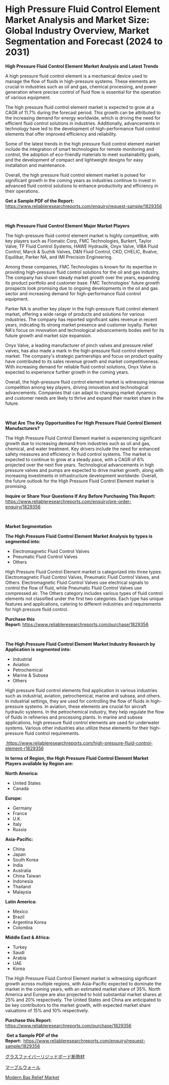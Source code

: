 <p><h1>High Pressure Fluid Control Element Market Analysis and Market Size: Global Industry Overview, Market Segmentation and Forecast (2024 to 2031)</h1></p><p><strong>High Pressure Fluid Control Element Market Analysis and Latest Trends</strong></p>
<p><p>A high pressure fluid control element is a mechanical device used to manage the flow of fluids in high-pressure systems. These elements are crucial in industries such as oil and gas, chemical processing, and power generation where precise control of fluid flow is essential for the operation of various equipment.</p><p>The high pressure fluid control element market is expected to grow at a CAGR of 11.7% during the forecast period. This growth can be attributed to the increasing demand for energy worldwide, which is driving the need for efficient fluid control solutions in industries. Additionally, advancements in technology have led to the development of high-performance fluid control elements that offer improved efficiency and reliability.</p><p>Some of the latest trends in the high pressure fluid control element market include the integration of smart technologies for remote monitoring and control, the adoption of eco-friendly materials to meet sustainability goals, and the development of compact and lightweight designs for easy installation and maintenance.</p><p>Overall, the high pressure fluid control element market is poised for significant growth in the coming years as industries continue to invest in advanced fluid control solutions to enhance productivity and efficiency in their operations.</p></p>
<p><strong>Get a Sample PDF of the Report:&nbsp;</strong> <a href="https://www.reliableresearchreports.com/enquiry/request-sample/1829356">https://www.reliableresearchreports.com/enquiry/request-sample/1829356</a></p>
<p>&nbsp;</p>
<p><strong>High Pressure Fluid Control Element Major Market Players</strong></p>
<p><p>The high-pressure fluid control element market is highly competitive, with key players such as Flomatic Corp, FMC Technologies, Burkert, Taylor Valve, TF Fluid Control Systems, HAWE Hydraulik, Onyx Valve, VIBA Fluid Control, Marck & Suzhik Valves, D&N Fluid Control, CKD, CHELIC, Bvalve, Equilibar, Parker NA, and IMI Precision Engineering. </p><p>Among these companies, FMC Technologies is known for its expertise in providing high-pressure fluid control solutions for the oil and gas industry. The company has shown steady market growth over the years, expanding its product portfolio and customer base. FMC Technologies' future growth prospects look promising due to ongoing developments in the oil and gas sector and increasing demand for high-performance fluid control equipment.</p><p>Parker NA is another key player in the high-pressure fluid control element market, offering a wide range of products and solutions for various industries. The company has reported significant sales revenue in recent years, indicating its strong market presence and customer loyalty. Parker NA's focus on innovation and technological advancements bodes well for its future growth and market size expansion.</p><p>Onyx Valve, a leading manufacturer of pinch valves and pressure relief valves, has also made a mark in the high-pressure fluid control element market. The company's strategic partnerships and focus on product quality have contributed to its sales revenue growth and market competitiveness. With increasing demand for reliable fluid control solutions, Onyx Valve is expected to experience further growth in the coming years.</p><p>Overall, the high-pressure fluid control element market is witnessing intense competition among key players, driving innovation and technological advancements. Companies that can adapt to changing market dynamics and customer needs are likely to thrive and expand their market share in the future.</p></p>
<p>&nbsp;</p>
<p><strong>What Are The Key Opportunities For High Pressure Fluid Control Element Manufacturers?</strong></p>
<p><p>The High Pressure Fluid Control Element market is experiencing significant growth due to increasing demand from industries such as oil and gas, chemical, and water treatment. Key drivers include the need for enhanced safety measures and efficiency in fluid control systems. The market is expected to continue to grow at a steady pace, with a CAGR of 6% projected over the next five years. Technological advancements in high pressure valves and pumps are expected to drive market growth, along with increasing investments in infrastructure development worldwide. Overall, the future outlook for the High Pressure Fluid Control Element market is promising.</p></p>
<p><strong>Inquire or Share Your Questions If Any Before Purchasing This Report:</strong> <a href="https://www.reliableresearchreports.com/enquiry/pre-order-enquiry/1829356">https://www.reliableresearchreports.com/enquiry/pre-order-enquiry/1829356</a></p>
<p>&nbsp;</p>
<p><strong>Market Segmentation</strong></p>
<p><strong>The High Pressure Fluid Control Element Market Analysis by types is segmented into:</strong></p>
<p><ul><li>Electromagnetic Fluid Control Valves</li><li>Pneumatic Fluid Control Valves</li><li>Others</li></ul></p>
<p><p>High Pressure Fluid Control Element market is categorized into three types: Electromagnetic Fluid Control Valves, Pneumatic Fluid Control Valves, and Others. Electromagnetic Fluid Control Valves use electrical signals to control the flow of fluid, while Pneumatic Fluid Control Valves use compressed air. The Others category includes various types of fluid control elements not classified under the first two categories. Each type has unique features and applications, catering to different industries and requirements for high pressure fluid control.</p></p>
<p><strong>Purchase this Report:&nbsp;</strong><a href="https://www.reliableresearchreports.com/purchase/1829356">https://www.reliableresearchreports.com/purchase/1829356</a></p>
<p>&nbsp;</p>
<p><strong>The High Pressure Fluid Control Element Market Industry Research by Application is segmented into:</strong></p>
<p><ul><li>Industrial</li><li>Aviation</li><li>Petrochemical</li><li>Marine & Subsea</li><li>Others</li></ul></p>
<p><p>High pressure fluid control elements find application in various industries such as industrial, aviation, petrochemical, marine and subsea, and others. In industrial settings, they are used for controlling the flow of fluids in high-pressure systems. In aviation, these elements are crucial for aircraft hydraulic systems. In the petrochemical industry, they help regulate the flow of fluids in refineries and processing plants. In marine and subsea applications, high pressure fluid control elements are used for underwater systems. Various other industries also utilize these elements for their high-pressure fluid control requirements.</p></p>
<p><a href="https://www.reliableresearchreports.com/high-pressure-fluid-control-element-r1829356">&nbsp;https://www.reliableresearchreports.com/high-pressure-fluid-control-element-r1829356</a></p>
<p><strong>In terms of Region, the High Pressure Fluid Control Element Market Players available by Region are:</strong></p>
<p>
    <p> <strong> North America: </strong>
        <ul>
            <li>United States</li>
            <li>Canada</li>
        </ul>
        </p> 
    <p> <strong> Europe: </strong>
        <ul>
            <li>Germany</li>
            <li>France</li>
            <li>U.K.</li>
            <li>Italy</li>
            <li>Russia</li>
        </ul>
        </p> 
    <p> <strong> Asia-Pacific: </strong>
        <ul>
            <li>China</li>
            <li>Japan</li>
            <li>South Korea</li>
            <li>India</li>
            <li>Australia</li>
            <li>China Taiwan</li>
            <li>Indonesia</li>
            <li>Thailand</li>
            <li>Malaysia</li>
        </ul>
        </p> 
    <p> <strong> Latin America: </strong>
        <ul>
            <li>Mexico</li>
            <li>Brazil</li>
            <li>Argentina Korea</li>
            <li>Colombia</li>
        </ul>
        </p> 
    <p> <strong> Middle East & Africa: </strong>
        <ul>
            <li>Turkey</li>
            <li>Saudi</li>
            <li>Arabia</li>
            <li>UAE</li>
            <li>Korea</li>
        </ul>
    </p>
    </p>
<p><p>The High Pressure Fluid Control Element market is witnessing significant growth across multiple regions, with Asia-Pacific expected to dominate the market in the coming years, with an estimated market share of 35%. North America and Europe are also projected to hold substantial market shares at 25% and 20% respectively. The United States and China are anticipated to be key contributors to the market growth, with expected market share valuations of 15% and 10% respectively.</p></p>
<p><strong>Purchase this Report: </strong><a href="https://www.reliableresearchreports.com/purchase/1829356">https://www.reliableresearchreports.com/purchase/1829356</a></p>
<p>&nbsp;<strong>Get a Sample PDF of the Report:&nbsp;&nbsp;</strong><a href="https://www.reliableresearchreports.com/enquiry/request-sample/1829356">https://www.reliableresearchreports.com/enquiry/request-sample/1829356</a></p>
<p><strong></strong></p>
<p><p><a href="https://github.com/ihabdkwlxs948/Market-Research-Report-List-1/blob/main/419211942090.md">グラスファイバーリジッドボード断熱材</a></p><p><a href="https://github.com/zoetazuur/Market-Research-Report-List-1/blob/main/499892242089.md">マーブルウォール</a></p><p><a href="https://summer-dogwood-3e9.notion.site/Analyzing-Modern-Bas-Relief-Market-Global-Industry-Perspective-and-Forecast-2024-to-2031-1eef03dba659468ba274e3ddf9ee4cef">Modern Bas Relief Market</a></p></p>